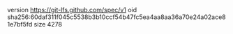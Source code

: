 version https://git-lfs.github.com/spec/v1
oid sha256:60daf311f045c5538b3b10ccf54b47fc5ea4aa8aa36a70e24a02ace81e7bf5fd
size 4278
